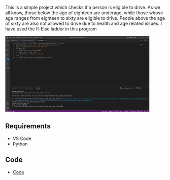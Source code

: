 
This is a simple project which checks if a person is eligible to drive. As we all know, those below the age of eighteen are underage, while those whose age ranges from eighteen to sixty are eligible to drive. People above the age of sixty are also not allowed to drive due to health and age related issues. I have used the If-Else ladder in this program












<img src="data/Screenshot 2023-02-15 180125.png" height="240" >




## Requirements
* VS Code
* Python

## Code 

* [Code](code/main.py)
